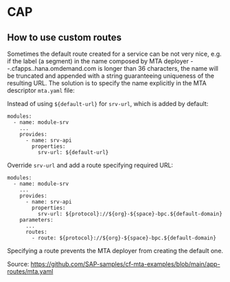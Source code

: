 # CAP

## How to use custom routes

Sometimes the default route created for a service can be not very nice, e.g. if the label (a segment) in the name composed by MTA deployer <org-name>-<space-name>-<module-name>.cfapps.<region>.hana.omdemand.com is longer than 36 characters, the name will be truncated and appended with a string guaranteeing uniqueness of the resulting URL. The solution is to specify the name explicitly in the MTA descriptor `mta.yaml` file:

Instead of using `${default-url}` for `srv-url`, which is added by default:

```YAML{7} [mta.yaml]
modules:
  - name: module-srv
    ...
    provides:
      - name: srv-api
        properties:
          srv-url: ${default-url}
```

Override `srv-url` and add a route specifying required URL:

```YAML{7,10-11} [mta.yaml]
modules:
  - name: module-srv
    ...
    provides:
      - name: srv-api
        properties:
          srv-url: ${protocol}://${org}-${space}-bpc.${default-domain}
    parameters:
      ...
      routes:
        - route: ${protocol}://${org}-${space}-bpc.${default-domain}
```

Specifying a route prevents the MTA deployer from creating the default one.

Source: https://github.com/SAP-samples/cf-mta-examples/blob/main/app-routes/mta.yaml
